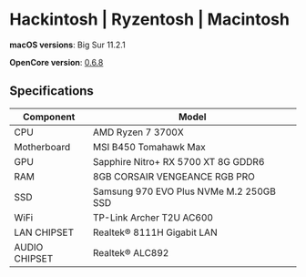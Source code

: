 # Hackintosh | Ryzentosh | Macintosh
**macOS versions**: Big Sur 11.2.1

**OpenCore version**: [0.6.8](https://github.com/acidanthera/OpenCorePkg/releases)

## Specifications
| **Component** | **Model** |
| ------------- | --------- |
| CPU | AMD Ryzen 7 3700X |
| Motherboard | MSI B450 Tomahawk Max |
| GPU | Sapphire Nitro+ RX 5700 XT 8G GDDR6 |
| RAM | 8GB CORSAIR VENGEANCE RGB PRO |
| SSD | Samsung 970 EVO Plus NVMe M.2 250GB SSD |
| WiFi | TP-Link Archer T2U AC600 |
| LAN CHIPSET | Realtek® 8111H Gigabit LAN |
| AUDIO CHIPSET | Realtek® ALC892 |
